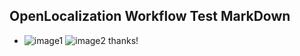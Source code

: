 ## OpenLocalization Workflow Test MarkDown
* ![image1](.\b9643a17-5bbf-46f0-9d1d-d4c623a5cb58.png)   ![image2](.\30564267-c082-48d5-8328-00ea5882e309.png) 
thanks!